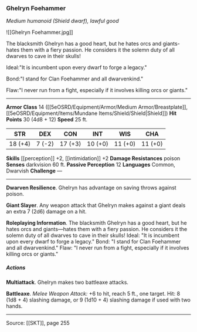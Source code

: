 ### Ghelryn Foehammer
_Medium humanoid (Shield dwarf), lawful good_

![[Ghelryn Foehammer.jpg]]

The blacksmith Ghelryn has a good heart, but he hates orcs and giants-hates them with a fiery passion. He considers it the solemn duty of all dwarves to cave in their skulls!

Ideal:"It is incumbent upon every dwarf to forge a legacy."

Bond:"I stand for Clan Foehammer and all dwarvenkind."

Flaw:"I never run from a fight, especially if it involves killing orcs or giants."






---

**Armor Class** 14 ([[5eOSRD/Equipment/Armor/Medium Armor/Breastplate]], [[5eOSRD/Equipment/Items/Mundane Items/Shield/Shield|Shield]])
**Hit Points** 30 (4d8 + 12)
**Speed** 25 ft.

| STR     | DEX     | CON     | INT     | WIS     | CHA     |
|---------|---------|---------|---------|---------|---------|
| 18 (+4) | 7 (-2) | 17 (+3) | 10 (+0) | 11 (+0) | 11 (+0) |

**Skills** [[perception]] +2, [[intimidation]] +2
**Damage Resistances** poison
**Senses** darkvision 60 ft.
**Passive Perception** 12
**Languages** Common, Dwarvish
**Challenge** —

---

**Dwarven Resilience**. Ghelryn has advantage on saving throws against poison.

**Giant Slayer**. Any weapon attack that Ghelryn makes against a giant deals an extra 7 (2d6) damage on a hit.

**Roleplaying Information**. The blacksmith Ghelryn has a good heart, but he hates orcs and giants—hates them with a fiery passion. He considers it the solemn duty of all dwarves to cave in their skulls! Ideal: "It is incumbent upon every dwarf to forge a legacy." Bond: "I stand for Clan Foehammer and all dwarvenkind." Flaw: "I never run from a fight, especially if it involves killing orcs or giants."

##### Actions
**Multiattack**. Ghelryn makes two battleaxe attacks.

**Battleaxe**. _Melee Weapon Attack:_ +6 to hit, reach 5 ft., one target. Hit: 8 (1d8 + 4) slashing damage, or 9 (1d10 + 4) slashing damage if used with two hands.


---

Source: [[SKT]], page 255